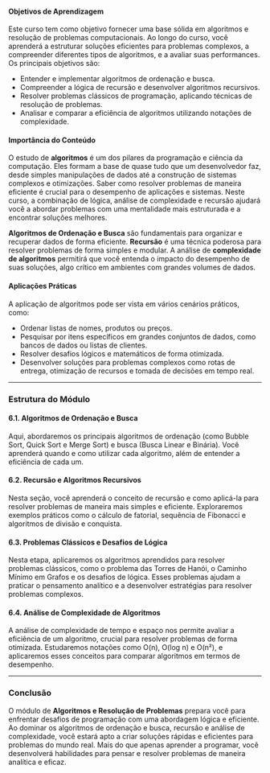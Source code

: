 #### Objetivos de Aprendizagem
Este curso tem como objetivo fornecer uma base sólida em algoritmos e resolução de problemas computacionais. Ao longo do curso, você aprenderá a estruturar soluções eficientes para problemas complexos, a compreender diferentes tipos de algoritmos, e a avaliar suas performances. Os principais objetivos são:
- Entender e implementar algoritmos de ordenação e busca.
- Compreender a lógica de recursão e desenvolver algoritmos recursivos.
- Resolver problemas clássicos de programação, aplicando técnicas de resolução de problemas.
- Analisar e comparar a eficiência de algoritmos utilizando notações de complexidade.

#### Importância do Conteúdo
O estudo de **algoritmos** é um dos pilares da programação e ciência da computação. Eles formam a base de quase tudo que um desenvolvedor faz, desde simples manipulações de dados até a construção de sistemas complexos e otimizações. Saber como resolver problemas de maneira eficiente é crucial para o desempenho de aplicações e sistemas. Neste curso, a combinação de lógica, análise de complexidade e recursão ajudará você a abordar problemas com uma mentalidade mais estruturada e a encontrar soluções melhores.

**Algoritmos de Ordenação e Busca** são fundamentais para organizar e recuperar dados de forma eficiente. **Recursão** é uma técnica poderosa para resolver problemas de forma simples e modular. A análise de **complexidade de algoritmos** permitirá que você entenda o impacto do desempenho de suas soluções, algo crítico em ambientes com grandes volumes de dados.

#### Aplicações Práticas
A aplicação de algoritmos pode ser vista em vários cenários práticos, como:
- Ordenar listas de nomes, produtos ou preços.
- Pesquisar por itens específicos em grandes conjuntos de dados, como bancos de dados ou listas de clientes.
- Resolver desafios lógicos e matemáticos de forma otimizada.
- Desenvolver soluções para problemas complexos como rotas de entrega, otimização de recursos e tomada de decisões em tempo real.

---

### Estrutura do Módulo

#### 6.1. **Algoritmos de Ordenação e Busca**
Aqui, abordaremos os principais algoritmos de ordenação (como Bubble Sort, Quick Sort e Merge Sort) e busca (Busca Linear e Binária). Você aprenderá quando e como utilizar cada algoritmo, além de entender a eficiência de cada um.

#### 6.2. **Recursão e Algoritmos Recursivos**
Nesta seção, você aprenderá o conceito de recursão e como aplicá-la para resolver problemas de maneira mais simples e eficiente. Exploraremos exemplos práticos como o cálculo de fatorial, sequência de Fibonacci e algoritmos de divisão e conquista.

#### 6.3. **Problemas Clássicos e Desafios de Lógica**
Nesta etapa, aplicaremos os algoritmos aprendidos para resolver problemas clássicos, como o problema das Torres de Hanói, o Caminho Mínimo em Grafos e os desafios de lógica. Esses problemas ajudam a praticar o pensamento analítico e a desenvolver estratégias para resolver problemas complexos.

#### 6.4. **Análise de Complexidade de Algoritmos**
A análise de complexidade de tempo e espaço nos permite avaliar a eficiência de um algoritmo, crucial para resolver problemas de forma otimizada. Estudaremos notações como O(n), O(log n) e O(n²), e aplicaremos esses conceitos para comparar algoritmos em termos de desempenho.

---
### Conclusão
O módulo de **Algoritmos e Resolução de Problemas** prepara você para enfrentar desafios de programação com uma abordagem lógica e eficiente. Ao dominar os algoritmos de ordenação e busca, recursão e análise de complexidade, você estará apto a criar soluções rápidas e eficientes para problemas do mundo real. Mais do que apenas aprender a programar, você desenvolverá habilidades para pensar e resolver problemas de maneira analítica e eficaz.